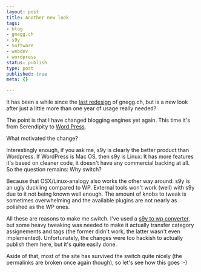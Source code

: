 ```yaml
---
layout: post
title: Another new look
tags:
- blog
- gnegg.ch
- s9y
- Software
- webdev
- wordpress
status: publish
type: post
published: true
meta: {}

---
```

<p>It has been a while since the <a href="http://www.gnegg.ch/2006/06/one-day-with-serendipity/">last redesign</a> of gnegg.ch, but is a new look after just a little more than one year of usage really needed?</p>  <p>The point is that I have changed blogging engines yet again. This time it's from Serendipity to <a href="http://wordpress.org">Word Press</a>. </p>  <p>What motivated the change? </p>  <p>Interestingly enough, if you ask me, s9y is clearly the better product than Wordpress. If WordPress is Mac OS, then s9y is Linux: It has more features it's based on cleaner code, it doesn't have any commercial backing at all. So the question remains: Why switch?</p>  <p>Because that OSX/Linux-analogy also works the other way around: s9y is an ugly duckling compared to WP. External tools won't work (well) with s9y due to it not being known well enough. The amount of knobs to tweak is sometimes overwhelming and the available plugins are not nearly as polished as the WP ones.</p>  <p>All these are reasons to make me switch. I've used a <a href="http://www.gnegg.ch/2006/06/one-day-with-serendipity/">s9y to wp converter</a>, but some heavy tweaking was needed to make it actually transfer category assignements and tags (the former didn't work, the latter wasn't even implemented). Unfortunately, the changes were too hackish to actually publish them here, but it's quite easily done.</p>  <p>Aside of that, most of the site has survived the switch quite nicely (the permalinks are broken once again though), so let's see how this goes :-)</p>
